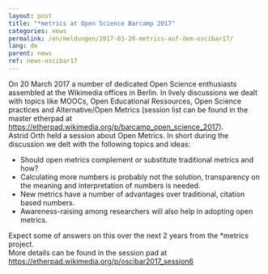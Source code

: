 ```yaml
---
layout: post
title: "*metrics at Open Science Barcamp 2017"
categories: news
permalink: /en/meldungen/2017-03-20-metrics-auf-dem-oscibar17/
lang: de
parent: news
ref: news-oscibar17
---
```


On 20 March 2017 a number of dedicated Open Science enthusiasts assembled at the Wikimedia offices in Berlin. In lively discussions we dealt with topics like MOOCs, Open Educational Ressources, Open Science practices and Alternative/Open Metrics (session list can be found in the master etherpad at https://etherpad.wikimedia.org/p/barcamp_open_science_2017).   
Astrid Orth held a session about Open Metrics. In short during the discussion we delt with the following topics and ideas:  
- Should open metrics complement or substitute traditional metrics and how?  
- Calculating more numbers is probably not the solution, transparency on the meaning and interpretation of numbers is needed.  
- New metrics have a number of advantages over traditional, citation based numbers.  
- Awareness-raising among researchers will also help in adopting open metrics.  

Expect some of answers on this over the next 2 years from the \*metrics project.  
More details can be found in the session pad at https://etherpad.wikimedia.org/p/oscibar2017_session6
